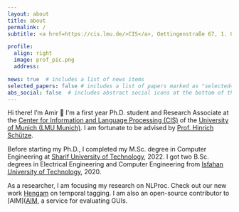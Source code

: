 ```yaml
---
layout: about
title: about
permalink: /
subtitle: <a href=https://cis.lmu.de/>CIS</a>, Oettingenstraße 67, 1. OG, Flügel C, 80538 München, Germany

profile:
  align: right
  image: prof_pic.png
  address:

news: true  # includes a list of news items
selected_papers: false # includes a list of papers marked as "selected={true}"
abs_social: false  # includes abstract social icons at the bottom of the page
---
```



Hi there! I’m Amir 👋 I'm a first year Ph.D. student and Research Associate at the [Center for Information and Language Processing (CIS)](https://www.cis.lmu.de/) of the [University of Munich (LMU Munich)](https://www.lmu.de/de/index.html). I am fortunate to be advised by [Prof. Hinrich Schütze](https://www.cis.uni-muenchen.de/schuetze/).

Before starting my Ph.D., I completed my M.Sc. degree in Computer Engineering at [Sharif University of Technology](https://en.sharif.edu/), 2022. I got two B.Sc. degrees in Electrical Engineering and Computer Engineering from [Isfahan University of Technology](http://english.iut.ac.ir/), 2020.

As a researcher, I am focusing my research on NLProc. Check out our new work [Hengam](https://aclanthology.org/2022.aacl-main.74/) on temporal tagging. I am also an open-source contributor to [AIM]([AIM](https://github.com/aalto-ui/aim), a service for evaluating GUIs.
